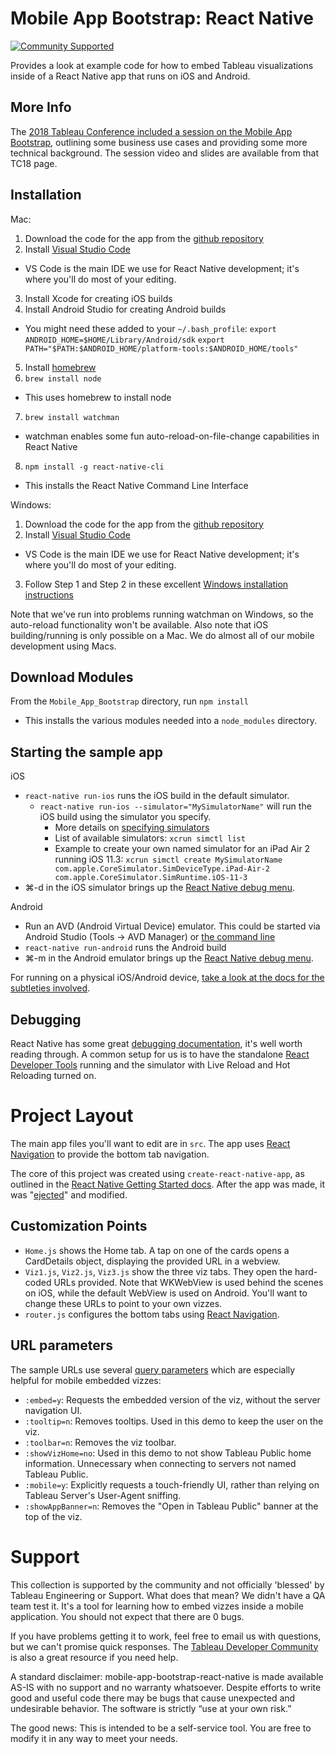 # Mobile App Bootstrap: React Native
[![Community Supported](https://img.shields.io/badge/Support%20Level-Community%20Supported-457387.svg)](https://www.tableau.com/support-levels-it-and-developer-tools)

Provides a look at example code for how to embed Tableau visualizations inside of a React Native app that runs on iOS and Android.

## More Info

The [2018 Tableau Conference included a session on the Mobile App Bootstrap](https://tc18.tableau.com/learn/sessions/32250), outlining some business use cases and providing some more technical background. The session video and slides are available from that TC18 page. 

## Installation

Mac:

1. Download the code for the app from the [github repository](https://github.com/tableau/mobile-app-bootstrap-react-native)
2. Install [Visual Studio Code](https://code.visualstudio.com/)
  * VS Code is the main IDE we use for React Native development; it's where you'll do most of your editing.
3. Install Xcode for creating iOS builds
4. Install Android Studio for creating Android builds
  * You might need these added to your `~/.bash_profile`:
    `export ANDROID_HOME=$HOME/Library/Android/sdk`
    `export PATH="$PATH:$ANDROID_HOME/platform-tools:$ANDROID_HOME/tools"`
5. Install [homebrew](https://brew.sh/)
6. `brew install node`
  * This uses homebrew to install node
7. `brew install watchman`
  * watchman enables some fun auto-reload-on-file-change capabilities in React Native
8. `npm install -g react-native-cli`
  * This installs the React Native Command Line Interface


Windows:

1. Download the code for the app from the [github repository](https://github.com/tableau/mobile-app-bootstrap-react-native)
2. Install [Visual Studio Code](https://code.visualstudio.com/)
  * VS Code is the main IDE we use for React Native development; it's where you'll do most of your editing.
3. Follow Step 1 and Step 2 in these excellent [Windows installation instructions](https://shift.infinite.red/getting-started-with-react-native-development-on-windows-90d85a72ae65)

Note that we've run into problems running watchman on Windows, so the auto-reload functionality won't be available. Also note that iOS building/running is only possible on a Mac. We do almost all of our mobile development using Macs.


## Download Modules
From the `Mobile_App_Bootstrap` directory, run `npm install`
  * This installs the various modules needed into a `node_modules` directory.

## Starting the sample app

iOS
* `react-native run-ios` runs the iOS build in the default simulator.
  * `react-native run-ios --simulator="MySimulatorName"` will run the iOS build using the simulator you specify. 
    * More details on [specifying simulators](https://facebook.github.io/react-native/docs/running-on-simulator-ios.html)
    * List of available simulators: `xcrun simctl list`
    * Example to create your own named simulator for an iPad Air 2 running iOS 11.3: `xcrun simctl create MySimulatorName com.apple.CoreSimulator.SimDeviceType.iPad-Air-2 com.apple.CoreSimulator.SimRuntime.iOS-11-3`
* ⌘-d in the iOS simulator brings up the [React Native debug menu](https://facebook.github.io/react-native/docs/debugging.html).

Android
* Run an AVD (Android Virtual Device) emulator. This could be started via Android Studio (Tools -> AVD Manager) or [the command line](https://developer.android.com/studio/run/emulator-commandline)
* `react-native run-android` runs the Android build
* ⌘-m in the Android emulator brings up the [React Native debug menu](https://facebook.github.io/react-native/docs/debugging.html).


For running on a physical iOS/Android device, [take a look at the docs for the subtleties involved](https://facebook.github.io/react-native/docs/running-on-device).

## Debugging

React Native has some great [debugging documentation](https://facebook.github.io/react-native/docs/debugging.html), it's well worth reading through. A common setup for us is to have the standalone [React Developer Tools](https://github.com/facebook/react-devtools/tree/master/packages/react-devtools) running and the simulator with Live Reload and Hot Reloading turned on.

# Project Layout

The main app files you'll want to edit are in `src`. The app uses [React Navigation](https://reactnavigation.org/) to provide the bottom tab navigation.

The core of this project was created using `create-react-native-app`, as outlined in the [React Native Getting Started docs](https://facebook.github.io/react-native/docs/getting-started.html). After the app was made, it was "[ejected](https://github.com/react-community/create-react-native-app/blob/master/react-native-scripts/template/README.md#ejecting-from-create-react-native-app)" and modified.

## Customization Points

* `Home.js` shows the Home tab. A tap on one of the cards opens a CardDetails object, displaying the provided URL in a webview.
* `Viz1.js`, `Viz2.js`, `Viz3.js` show the three viz tabs. They open the hard-coded URLs provided. Note that WKWebView is used behind the scenes on iOS, while the default WebView is used on Android. You'll want to change these URLs to point to your own vizzes.
* `router.js` configures the bottom tabs using [React Navigation](https://reactnavigation.org/).

## URL parameters
The sample URLs use several [query parameters](https://onlinehelp.tableau.com/current/pro/desktop/en-us/embed_list.htm) which are especially helpful for mobile embedded vizzes:
* `:embed=y`: Requests the embedded version of the viz, without the server navigation UI.
* `:tooltip=n`: Removes tooltips. Used in this demo to keep the user on the viz.
* `:toolbar=n`: Removes the viz toolbar. 
* `:showVizHome=no`: Used in this demo to not show Tableau Public home information. Unnecessary when connecting to servers not named Tableau Public.
* `:mobile=y`: Explicitly requests a touch-friendly UI, rather than relying on Tableau Server's User-Agent sniffing.
* `:showAppBanner=n`: Removes the "Open in Tableau Public" banner at the top of the viz.

# Support

This collection is supported by the community and not officially 'blessed' by Tableau Engineering or Support. What does that mean? We didn't have a QA team test it. It's a tool for learning how to embed vizzes inside a mobile application. You should not expect that there are 0 bugs.

If you have problems getting it to work, feel free to email us with questions, but we can't promise quick responses. The [Tableau Developer Community](developer.tableau.com) is also a great resource if you need help.

A standard disclaimer: mobile-app-bootstrap-react-native is made available AS-IS with no support and no warranty whatsoever. Despite efforts to write good and useful code there may be bugs that cause unexpected and undesirable behavior. The software is strictly “use at your own risk.”

The good news: This is intended to be a self-service tool. You are free to modify it in any way to meet your needs.

